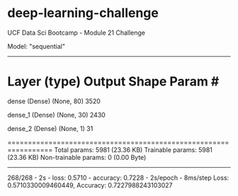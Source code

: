 # deep-learning-challenge
UCF Data Sci Bootcamp - Module 21 Challenge

Model: "sequential"
_________________________________________________________________
 Layer (type)                Output Shape              Param #   
=================================================================
 dense (Dense)               (None, 80)                3520      
                                                                 
 dense_1 (Dense)             (None, 30)                2430      
                                                                 
 dense_2 (Dense)             (None, 1)                 31        
                                                                 
=================================================================
Total params: 5981 (23.36 KB)
Trainable params: 5981 (23.36 KB)
Non-trainable params: 0 (0.00 Byte)
_________________________________________________________________

268/268 - 2s - loss: 0.5710 - accuracy: 0.7228 - 2s/epoch - 8ms/step
Loss: 0.5710330009460449, Accuracy: 0.7227988243103027

